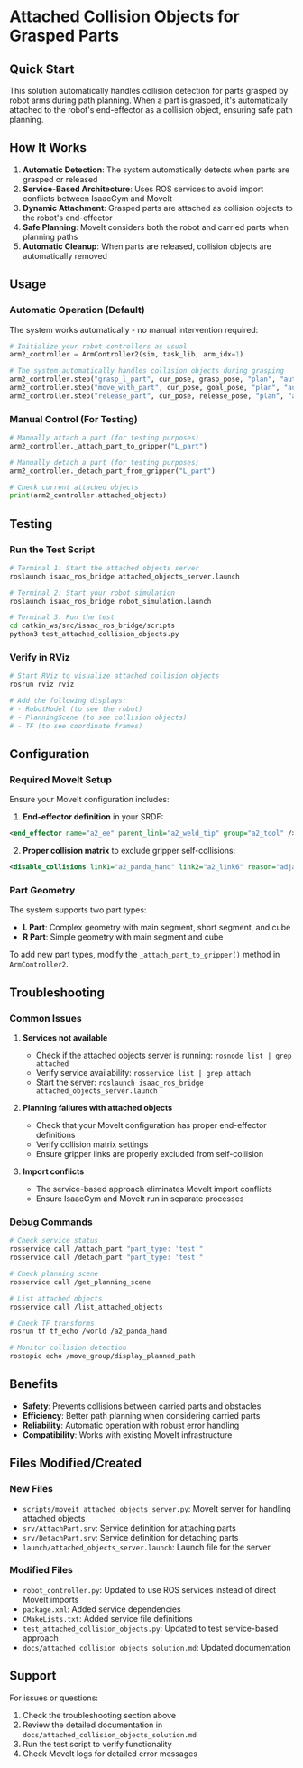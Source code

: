 # Attached Collision Objects for Grasped Parts

## Quick Start

This solution automatically handles collision detection for parts grasped by robot arms during path planning. When a part is grasped, it's automatically attached to the robot's end-effector as a collision object, ensuring safe path planning.

## How It Works

1. **Automatic Detection**: The system automatically detects when parts are grasped or released
2. **Service-Based Architecture**: Uses ROS services to avoid import conflicts between IsaacGym and MoveIt
3. **Dynamic Attachment**: Grasped parts are attached as collision objects to the robot's end-effector
4. **Safe Planning**: MoveIt considers both the robot and carried parts when planning paths
5. **Automatic Cleanup**: When parts are released, collision objects are automatically removed

## Usage

### Automatic Operation (Default)

The system works automatically - no manual intervention required:

```python
# Initialize your robot controllers as usual
arm2_controller = ArmController2(sim, task_lib, arm_idx=1)

# The system automatically handles collision objects during grasping
arm2_controller.step("grasp_l_part", cur_pose, grasp_pose, "plan", "auto")
arm2_controller.step("move_with_part", cur_pose, goal_pose, "plan", "auto")
arm2_controller.step("release_part", cur_pose, release_pose, "plan", "auto")
```

### Manual Control (For Testing)

```python
# Manually attach a part (for testing purposes)
arm2_controller._attach_part_to_gripper("L_part")

# Manually detach a part (for testing purposes)
arm2_controller._detach_part_from_gripper("L_part")

# Check current attached objects
print(arm2_controller.attached_objects)
```

## Testing

### Run the Test Script

```bash
# Terminal 1: Start the attached objects server
roslaunch isaac_ros_bridge attached_objects_server.launch

# Terminal 2: Start your robot simulation
roslaunch isaac_ros_bridge robot_simulation.launch

# Terminal 3: Run the test
cd catkin_ws/src/isaac_ros_bridge/scripts
python3 test_attached_collision_objects.py
```

### Verify in RViz

```bash
# Start RViz to visualize attached collision objects
rosrun rviz rviz

# Add the following displays:
# - RobotModel (to see the robot)
# - PlanningScene (to see collision objects)
# - TF (to see coordinate frames)
```

## Configuration

### Required MoveIt Setup

Ensure your MoveIt configuration includes:

1. **End-effector definition** in your SRDF:
```xml
<end_effector name="a2_ee" parent_link="a2_weld_tip" group="a2_tool" />
```

2. **Proper collision matrix** to exclude gripper self-collisions:
```xml
<disable_collisions link1="a2_panda_hand" link2="a2_link6" reason="adjacent" />
```

### Part Geometry

The system supports two part types:

- **L Part**: Complex geometry with main segment, short segment, and cube
- **R Part**: Simple geometry with main segment and cube

To add new part types, modify the `_attach_part_to_gripper()` method in `ArmController2`.

## Troubleshooting

### Common Issues

1. **Services not available**
   - Check if the attached objects server is running: `rosnode list | grep attached`
   - Verify service availability: `rosservice list | grep attach`
   - Start the server: `roslaunch isaac_ros_bridge attached_objects_server.launch`

2. **Planning failures with attached objects**
   - Check that your MoveIt configuration has proper end-effector definitions
   - Verify collision matrix settings
   - Ensure gripper links are properly excluded from self-collision

3. **Import conflicts**
   - The service-based approach eliminates MoveIt import conflicts
   - Ensure IsaacGym and MoveIt run in separate processes

### Debug Commands

```bash
# Check service status
rosservice call /attach_part "part_type: 'test'"
rosservice call /detach_part "part_type: 'test'"

# Check planning scene
rosservice call /get_planning_scene

# List attached objects
rosservice call /list_attached_objects

# Check TF transforms
rosrun tf tf_echo /world /a2_panda_hand

# Monitor collision detection
rostopic echo /move_group/display_planned_path
```

## Benefits

- **Safety**: Prevents collisions between carried parts and obstacles
- **Efficiency**: Better path planning when considering carried parts
- **Reliability**: Automatic operation with robust error handling
- **Compatibility**: Works with existing MoveIt infrastructure

## Files Modified/Created

### New Files
- `scripts/moveit_attached_objects_server.py`: MoveIt server for handling attached objects
- `srv/AttachPart.srv`: Service definition for attaching parts
- `srv/DetachPart.srv`: Service definition for detaching parts
- `launch/attached_objects_server.launch`: Launch file for the server

### Modified Files
- `robot_controller.py`: Updated to use ROS services instead of direct MoveIt imports
- `package.xml`: Added service dependencies
- `CMakeLists.txt`: Added service file definitions
- `test_attached_collision_objects.py`: Updated to test service-based approach
- `docs/attached_collision_objects_solution.md`: Updated documentation

## Support

For issues or questions:
1. Check the troubleshooting section above
2. Review the detailed documentation in `docs/attached_collision_objects_solution.md`
3. Run the test script to verify functionality
4. Check MoveIt logs for detailed error messages
